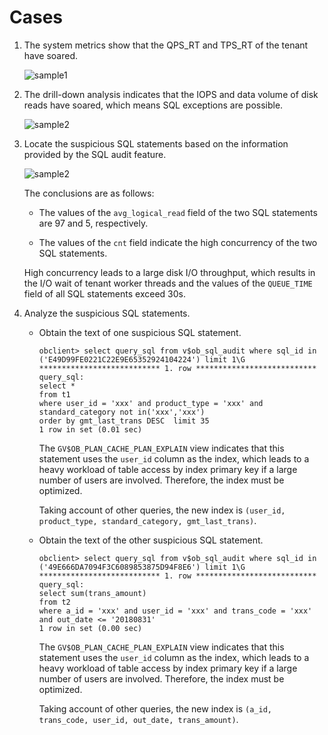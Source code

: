 # Cases

1. The system metrics show that the QPS_RT and TPS_RT of the tenant have soared.

   ![sample1](https://obbusiness-private.oss-cn-shanghai.aliyuncs.com/doc/img/observer-enterprise/V4.1.0/EN_US/6.manage/7.monitor/sample1.jpg)

2. The drill-down analysis indicates that the IOPS and data volume of disk reads have soared, which means SQL exceptions are possible.

   ![sample2](https://obbusiness-private.oss-cn-shanghai.aliyuncs.com/doc/img/observer-enterprise/V4.1.0/EN_US/6.manage/7.monitor/sample%202.jpg)

3. Locate the suspicious SQL statements based on the information provided by the SQL audit feature.

   ![sample2](https://obbusiness-private.oss-cn-shanghai.aliyuncs.com/doc/img/observer/V4.0.0/maintinance/sample3.jpg)

   The conclusions are as follows:

   * The values of the `avg_logical_read` field of the two SQL statements are 97 and 5, respectively.

   * The values of the `cnt` field indicate the high concurrency of the two SQL statements.

   High concurrency leads to a large disk I/O throughput, which results in the I/O wait of tenant worker threads and the values of the `QUEUE_TIME` field of all SQL statements exceed 30s.

4. Analyze the suspicious SQL statements.

   * Obtain the text of one suspicious SQL statement.

      ```shell
      obclient> select query_sql from v$ob_sql_audit where sql_id in ('E49D99FE0221C22E9E65352924104224') limit 1\G
      *************************** 1. row ***************************
      query_sql:
      select *
      from t1
      where user_id = 'xxx' and product_type = 'xxx' and standard_category not in('xxx','xxx')           
      order by gmt_last_trans DESC  limit 35
      1 row in set (0.01 sec)
      ```

      The `GV$OB_PLAN_CACHE_PLAN_EXPLAIN` view indicates that this statement uses the `user_id` column as the index, which leads to a heavy workload of table access by index primary key if a large number of users are involved. Therefore, the index must be optimized.

      Taking account of other queries, the new index is `(user_id, product_type, standard_category, gmt_last_trans)`.

   * Obtain the text of the other suspicious SQL statement.

      ```shell
      obclient> select query_sql from v$ob_sql_audit where sql_id in ('49E666DA7094F3C6089853875D94F8E6') limit 1\G
      *************************** 1. row ***************************
      query_sql:          
      select sum(trans_amount)  
      from t2   
      where a_id = 'xxx' and user_id = 'xxx' and trans_code = 'xxx' and out_date <= '20180831'
      1 row in set (0.00 sec)
      ```

      The `GV$OB_PLAN_CACHE_PLAN_EXPLAIN` view indicates that this statement uses the `user_id` column as the index, which leads to a heavy workload of table access by index primary key if a large number of users are involved. Therefore, the index must be optimized.

      Taking account of other queries, the new index is `(a_id, trans_code, user_id, out_date, trans_amount)`.